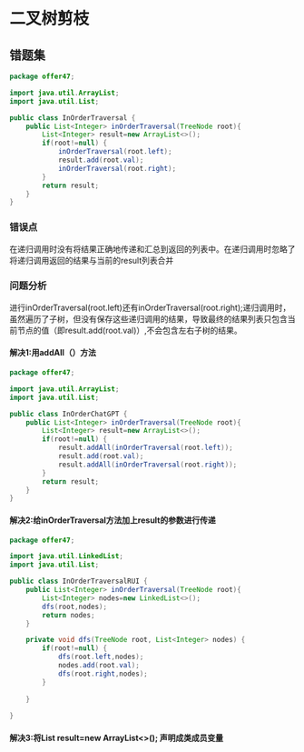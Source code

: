 # 二叉树剪枝 
## 错题集
``` java
package offer47;

import java.util.ArrayList;
import java.util.List;

public class InOrderTraversal {
	public List<Integer> inOrderTraversal(TreeNode root){
		List<Integer> result=new ArrayList<>();
		if(root!=null) {
			inOrderTraversal(root.left);
			result.add(root.val);
			inOrderTraversal(root.right);
		}
		return result;
	}
}
```
### 错误点
在递归调用时没有将结果正确地传递和汇总到返回的列表中。在递归调用时忽略了将递归调用返回的结果与当前的result列表合并
### 问题分析
进行inOrderTraversal(root.left)还有inOrderTraversal(root.right);递归调用时，虽然遍历了子树，但没有保存这些递归调用的结果，导致最终的结果列表只包含当前节点的值（即result.add(root.val)）,不会包含左右子树的结果。
#### 解决1:用addAll（）方法
```java
package offer47;

import java.util.ArrayList;
import java.util.List;

public class InOrderChatGPT {
	public List<Integer> inOrderTraversal(TreeNode root){
		List<Integer> result=new ArrayList<>();
		if(root!=null) {
			result.addAll(inOrderTraversal(root.left));
			result.add(root.val);
			result.addAll(inOrderTraversal(root.right));
		}
		return result;
	}
}
```
#### 解决2:给inOrderTraversal方法加上result的参数进行传递
```java
package offer47;

import java.util.LinkedList;
import java.util.List;

public class InOrderTraversalRUI {
	public List<Integer> inOrderTraversal(TreeNode root){
		List<Integer> nodes=new LinkedList<>();
		dfs(root,nodes);
		return nodes;
	}

	private void dfs(TreeNode root, List<Integer> nodes) {
		if(root!=null) {
			dfs(root.left,nodes);
			nodes.add(root.val);
			dfs(root.right,nodes);
		}
		
	}
	
}
```
#### 解决3:将List<Integer> result=new ArrayList<>(); 声明成类成员变量


